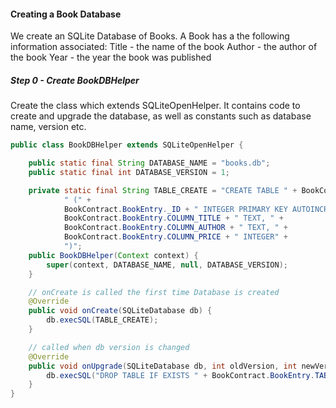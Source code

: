 #### Creating a Book Database

We create an SQLite Database of Books. A Book has a the following information associated:
Title - the name of the book 
Author - the author of the book
Year - the year the book was published

##### Step 0 - Create BookDBHelper
Create the class which extends SQLiteOpenHelper. It contains code to create and upgrade the database, as well as constants such as database name, version etc.

```java
public class BookDBHelper extends SQLiteOpenHelper {

    public static final String DATABASE_NAME = "books.db";
    public static final int DATABASE_VERSION = 1;

    private static final String TABLE_CREATE = "CREATE TABLE " + BookContract.BookEntry.TABLE_NAME +
            " (" +
            BookContract.BookEntry._ID + " INTEGER PRIMARY KEY AUTOINCREMENT, " +
            BookContract.BookEntry.COLUMN_TITLE + " TEXT, " +
            BookContract.BookEntry.COLUMN_AUTHOR + " TEXT, " +
            BookContract.BookEntry.COLUMN_PRICE + " INTEGER" +
            ")";
    public BookDBHelper(Context context) {
        super(context, DATABASE_NAME, null, DATABASE_VERSION);
    }

    // onCreate is called the first time Database is created
    @Override
    public void onCreate(SQLiteDatabase db) {
        db.execSQL(TABLE_CREATE);
    }

    // called when db version is changed
    @Override
    public void onUpgrade(SQLiteDatabase db, int oldVersion, int newVersion) {
        db.execSQL("DROP TABLE IF EXISTS " + BookContract.BookEntry.TABLE_NAME);
    }
}
```
